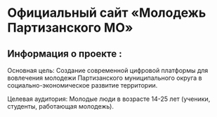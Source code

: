 # Официальный сайт «Молодежь Партизанского МО»

## Информация о проекте :

Основная цель: Создание современной цифровой платформы для вовлечения молодежи Партизанского муниципального округа в социально-экономическое развитие территории.

Целевая аудитория: Молодые люди в возрасте 14-25 лет (ученики, студенты, работающая молодежь).
